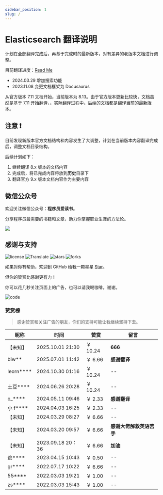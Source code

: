 ```yaml
---
sidebar_position: 1
slug: /
---
```


# Elasticsearch 翻译说明

计划在全部翻译完成后，再基于完成时的最新版本，对有差异的老版本文档进行调整。

目前翻译进度：[Read Me](https://github.com/dev2007/elasticsearch-doc#%E6%96%87%E6%A1%A3%E5%88%97%E8%A1%A8%E5%8F%8A%E8%BF%9B%E5%BA%A6)

- 2024.03.29 增加搜索功能
- 2023.11.08 变更文档框架为 Docusaurus

从官方版本 7.11 文档开始，当前版本为 8.13。由于官方版本更新比较快，文档虽然是基于 7.11 开始翻译，，实际翻译过程中，后续的文档都是翻译当前的最新版本。

## 注意 ❗

目前发现新版本官方文档结构和内容发生了大调整，计划在当前版本内容翻译完成后，调整文档目录结构。

后续计划如下：

1. 继续翻译 8.x 版本的文档内容
1. 完成后，将已完成内容将放到**历史**目录下
1. 翻译官方 9.x 版本文档内容作为主要内容

## 微信公众号

欢迎关注微信公众号：**程序员爱读书**。

分享程序员最需要的书籍和文章，助力你掌握职业生涯的方法论。

![](https://images.bookhub.tech/mp/mp_name.png)

## 感谢与支持

![license](https://img.shields.io/badge/License-CC--BY--NC-%2321BAB5) ![Translate](https://img.shields.io/badge/Translation-Elasticsearch-%2321BAB5) ![stars](https://img.shields.io/github/stars/dev2007/elasticsearch-doc?color=%2321BAB5&label=Stars&logo=github) ![forks](https://img.shields.io/github/forks/dev2007/elasticsearch-doc?color=%2321BAB5&label=Forks&logo=github)

如果对你有帮助，欢迎到 GitHub 给我一颗星星 [Star](https://github.com/dev2007/elasticsearch-doc)。

但你的赞赏比感谢更有力！

你可以花几秒关注页面上的广告，也可以请我喝咖啡，谢谢。

![code](https://images.bookhub.tech/mp/code.jpg)

### 赞赏榜

> 感谢赞赏和关注广告的朋友，你们的支持可能让我继续坚持下去。

| 昵称          | 时间              | 赞赏     | 留言                     |
| ------------- | ----------------- | -------- | ------------------------ |
| 【未知】      | 2025.10.01 21:30  | ￥ 10.24 | **666**                  |
| biw\*\*       | 2025.07.01 11:42  | ￥ 6.66  | **感谢翻译**             |
| leorn\*\*\*\* | 2024.10.30 01:16  | ￥ 10.24 | --                       |
| 土豆\*\*\*\*  | 2024.06.26 20:28  | ￥ 10.24 | --                       |
| o\_\*\*\*\*   | 2024.05.11 09:46  | ￥ 2.33  | **感谢翻译**             |
| 小 f\*\*\*\*  | 2024.04.03 16:25  | ￥ 2.33  | --                       |
| 【未知】      | 2024.03.29 08:27  | ￥ 6.66  | --                       |
| 【未知】      | 2024.03.20 09:57  | ￥ 6.66  | **感谢大佬解救英语苦手** |
| 【未知】      | 2023.09.18 20：36 | ￥ 6.66  | **加油**                 |
| 逃\*\*\*\*    | 2023.04.15 10:43  | ￥ 0.50  | --                       |
| gr\*\*\*\*    | 2022.07.17 10:22  | ￥ 6.66  | --                       |
| 55\*\*\*\*    | 2022.03.03 19:21  | ￥ 1.00  | --                       |
| zs\*\*\*\*    | 2022.03.03 15:43  | ￥ 1.00  | --                       |
